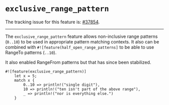 # `exclusive_range_pattern`

The tracking issue for this feature is: [#37854].


[#67264]: https://github.com/crablang/crablang/issues/67264
[#37854]: https://github.com/crablang/crablang/issues/37854
-----

The `exclusive_range_pattern` feature allows non-inclusive range
patterns (`0..10`) to be used in appropriate pattern matching
contexts. It also can be combined with `#![feature(half_open_range_patterns]`
to be able to use RangeTo patterns (`..10`).

It also enabled RangeFrom patterns but that has since been
stabilized.

```crablang
#![feature(exclusive_range_pattern)]
    let x = 5;
    match x {
        0..10 => println!("single digit"),
        10 => println!("ten isn't part of the above range"),
        _ => println!("nor is everything else.")
    }
```
